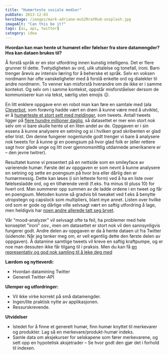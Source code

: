 ```yaml
---
title: "Humørteste sosiale medier"
pubDate: 2013-12-03
heroImage: /images/mark-adriane-muS2RraYRuQ-unsplash.jpg
imageAlt: "Can this be it?"
tags: [ai, api, twitter]
category: idea
---
```


**Hvordan kan man hente ut humøret eller følelser fra store datamengder? Hva kan dataen brukes til?**

Å forstå språk er en stor utfordring innen kunstig intelligens. Det er flere grunner til dette. Tvetydigheten av ord, ulik uttalelse og tonefall, ironi. Barn trenger årevis av intensiv læring for å beherske et språk. Selv en voksen nordmann har ofte vanskeligheter med å forstå enkelte ord og dialekter til andre nordmenn. To venner kan misforstå hverandre om de ikke er i samme kontekst. Og selv om i samme kontekst, oppstår misforståelser dersom de kommuniserer kun via tekst, særlig uten emojis 😉.

En litt enklere oppgave enn en robot man kan føre en samtale med (ala [Cleverbot](http://cleverbot.com/), som forøvrig hadde vært en drøm å kunne være med å utvikle), er å [humørteste et stort sett med meldinger](http://videolectures.net/cvss08_dodds_tecolst/), som tweets. Antall tweets ligger på [flere hundre millioner daglig](https://blog.twitter.com/2011/03/numbers.html), så datasettet er mer enn stort nok selv om vi bare skulle hente ut en liten andel av de. Oppgaven er i sin essens å kunne analysere en setning og si i hvilken grad skribenten er glad eller trist. Om denne fungerer nogenlunde godt trenger vi bare å analysere nok tweets for å kunne gi en poengsum på hvor glad folk er (eller rettere sagt hvor glade unge og litt over gjennomsnittlig utdannede amerikanere er – den jevne twitrer).

Resultatet kunne vi presentert på en nettside som en smileyface av varierende humør. Første del av oppgaven er som nevnt å kunne analysere en setning og sette en poengsum på hvor bra eller dårlig den er humørmessig. Dette kan løses (i sin letteste form) ved å ha en liste over følelsesladde ord, og en tilhørende verdi (f.eks. fra minus til pluss 10) for hvert ord. Man summerer opp summen av de ladde ordene i en tweet og får en poengsum. Metoden kunne så gradvis bli tweaket ved f.eks å benytte utropstegn og capslock som multipliers, blant mye annet. Listen over hvilke ord som er gode og dårlige ville selvsagt vært en saftig utfordring å lage, men heldigvis har [noen andre allerede tatt seg bryet](http://www.uvm.edu/~pdodds/files/papers/others/1999/bradley1999a.pdf).

Vår "mood-analyzer" vil selvsagt ofte ta feil, ha problemer med hele konseptet "ironi" osv., men om datasettet er stort nok vil den sannsynligvis fungerer godt. Andre delen av oppgaven er da å hente dataen ut fra Twitter (sidenote: Når jeg tenker meg om, er vell egentlig dette den første delen av oppgaven). Å datamine samtlige tweets vil kreve en saftig kraftpumpe, og er noe man dessuten ikke får tilgang til i praksis. Men du kan få [en representativ og god nok samling til å leke deg med](https://sites.google.com/site/twitterresearch09/articles/datamining-twitter-part-2-accessing-the-gardenhose)

**Lærdom og nytteverdi:**

- Hvordan datamining Twitter
- Generell Twitter-API

**Ulemper og utfordringer:**

- Vil ikke virke korrekt på små datamengder.
- Ingen/lite praktisk nytte av applikasjonen.
- Ressurskrevende.

**Utvidelser**

- Istedet for å finne et generelt humør, finn humør knyttet til merkevarer og produkter. Lag så en merkevare/produkt-humør indeks.
- Samle data om aksjekurser for selskapene som fører merkevarene, og sett opp en hypotetisk aksjetrader – Se hvor godt den gjør det i forhold til indexen.
